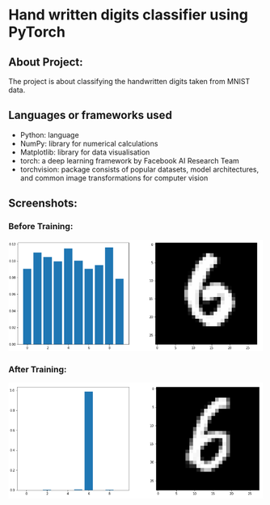 <h1>Hand written digits classifier using PyTorch</h1>
<h2>About Project:</h2>
<p>
  The project is about classifying the handwritten digits taken from MNIST data.
</p>

<h2>Languages or frameworks used</h2>
<p>
<ul>
  <li>Python: language</li>
  <li>NumPy: library for numerical calculations</li>
  <li>Matplotlib: library for data visualisation</li>
  <li>torch: a deep learning framework by Facebook AI Research Team</li>
  <li>torchvision: package consists of popular datasets, model architectures, and common image transformations for computer vision</li>
</ul>
</p>
<h2>Screenshots:</h2>
<p>
  <h3>Before Training:</h3>
  <img src="https://github.com/SurajChinna/Hand-written-digits-classifier-using-PyTorch/blob/master/assests/before_training.png" />
  <h3>After Training:</h3>
  <img src="https://github.com/SurajChinna/Hand-written-digits-classifier-using-PyTorch/blob/master/assests/after_training.png" />
</p>
